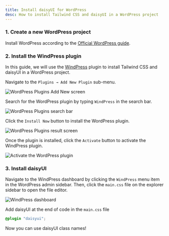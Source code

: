 ```yaml
---
title: Install daisyUI for WordPress
desc: How to install Tailwind CSS and daisyUI in a WordPress project
---
```


<script>
  import Translate from "$components/Translate.svelte"
</script>

### 1. Create a new WordPress project

Install WordPress according to the [Official WordPress guide](https://wordpress.org/download/).

### 2. Install the WindPress plugin

In this guide, we will use the [WindPress](https://wind.press) plugin to install Tailwind CSS and daisyUI in a WordPress project.

Navigate to the `Plugins → Add New Plugin` sub-menu.

<img class="mx-auto rounded-box" src="https://img.daisyui.com/images/docs/install/windpress/screenshot-1.webp" alt="WordPress Plugins Add New screen">

Search for the WordPress plugin by typing `WindPress` in the search bar.

<img class="mx-auto rounded-box" src="https://img.daisyui.com/images/docs/install/windpress/screenshot-2.webp" alt="WordPress Plugins search bar">

Click the `Install Now` button to install the WordPress plugin.

<img class="mx-auto rounded-box" src="https://img.daisyui.com/images/docs/install/windpress/screenshot-3.webp" alt="WordPress Plugins result screen">

Once the plugin is installed, click the `Activate` button to activate the WindPress plugin.

<img class="mx-auto rounded-box" src="https://img.daisyui.com/images/docs/install/windpress/screenshot-4.webp" alt="Activate the WordPress plugin">

### 3. Install daisyUI

Navigate to the WindPress dashboard by clicking the `WindPress` menu item in the WordPress admin sidebar.
Then, click the `main.css` file on the explorer sidebar to open the file editor.

<img class="mx-auto rounded-box" src="https://img.daisyui.com/images/docs/install/windpress/screenshot-5.webp" alt="WindPress dashboard">

Add daisyUI at the end of code in the `main.css` file

```postcss:main.css
@plugin "daisyui";
```

Now you can use daisyUI class names!

